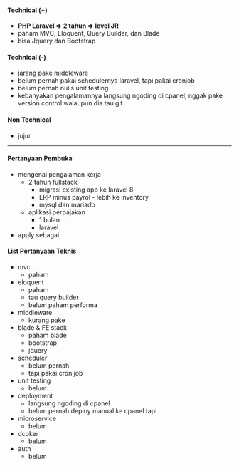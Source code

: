 #### Technical (+) 

- **PHP Laravel => 2 tahun => level JR**  
- paham MVC, Eloquent, Query Builder, dan Blade
- bisa Jquery dan  Bootstrap

#### Technical (-)  

- jarang pake middleware
- belum pernah pakai schedulernya laravel, tapi pakai cronjob
- belum pernah nulis unit testing
- kebanyakan pengalamannya langsung ngoding di cpanel, nggak pake version control walaupun dia tau git

#### Non Technical  

- jujur

---

#### Pertanyaan Pembuka

- mengenai pengalaman kerja  
	- 2 tahun fullstack
		- migrasi existing app ke laravel 8
		- ERP minus payrol - lebih ke inventory
		- mysql dan mariadb
	- aplikasi perpajakan
		- 1 bulan
		- laravel
- apply sebagai


#### List Pertanyaan Teknis

- mvc
	- paham
- eloquent
	- paham
	- tau query builder
	- belum paham performa
- middleware
	- kurang pake
- blade & FE stack
	- paham blade
	- bootstrap
	- jquery
- scheduler
	- belum pernah
	- tapi pakai cron job
- unit testing
	- belum
- deployment
	- langsung ngoding di cpanel
	- belum pernah deploy manual ke cpanel tapi
- microservice
	- belum
- dcoker
	- belum
- auth
	- belum